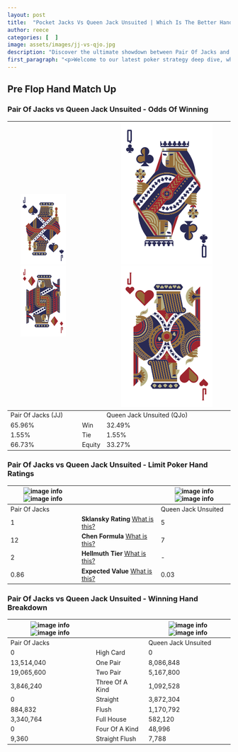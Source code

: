 ```yaml
---
layout: post
title:  "Pocket Jacks Vs Queen Jack Unsuited | Which Is The Better Hand In Poker? A Complete Guide"
author: reece
categories: [  ]
image: assets/images/jj-vs-qjo.jpg
description: "Discover the ultimate showdown between Pair Of Jacks and Queen Jack Unsuited in poker! Uncover the odds, strategies, and scenarios where one hand triumphs over the other. Get ready to up your poker game with this thrilling analysis."
first_paragraph: "<p>Welcome to our latest poker strategy deep dive, where we're pitting two distinct hands against each other in a high-stakes showdown: Pair Of Jacks vs Queen Jack Unsuited.</p><p>In the dynamic world of poker, every decision counts, and knowing which hand holds the upper hand is key to your success at the table.</p><p>In this article, we'll dissect these two hands, explore the scenarios where one dominates the other, and equip you with the knowledge to make strategic choices that can tip the odds in your favor.</p><p>Get ready to unravel the intriguing dynamics of these poker hands and elevate your game to new heights.</p>"
---
```




[comment]: # (sp0)

## Pre Flop Hand Match Up

<div class="table hand-ratings" markdown="1"> 



### Pair Of Jacks vs Queen Jack Unsuited - Odds Of Winning


    
| ![image info](assets/images/hand1/J.png) ![image info](assets/images/hand1/jo.png) |  | ![image info](assets/images/hand2/Q.png) ![image info](assets/images/hand2/jo.png) |
| -------- | -------- | -------- |
| Pair Of Jacks (JJ) |  | Queen Jack Unsuited (QJo) |
| 65.96% | Win | 32.49% |
| 1.55% | Tie | 1.55% |
| 66.73% | Equity | 33.27% |




[comment]: # (sp1)



### Pair Of Jacks vs Queen Jack Unsuited - Limit Poker Hand Ratings


    
| ![image info](https://www.riverpairs.com/assets/images/hand1/J.png) ![image info](https://www.riverpairs.com/assets/images/hand1/jo.png) |  | ![image info](https://www.riverpairs.com/assets/images/hand2/Q.png) ![image info](https://www.riverpairs.com/assets/images/hand2/jo.png) |
| -------- | -------- | -------- |
| Pair Of Jacks |  | Queen Jack Unsuited |
| 1 | **Sklansky Rating** [What is this?](/sklansky-rating-explained) | 5 |
| 12 | **Chen Formula** [What is this?](/chen-formula-explained) | 7 |
| 2 | **Hellmuth Tier** [What is this?](/Hellmuth-tier-explained) | - |
| 0.86 | **Expected Value** [What is this?](/expected-value-explained) | 0.03 |




[comment]: # (sp2)



### Pair Of Jacks vs Queen Jack Unsuited - Winning Hand Breakdown


    
| ![image info](https://www.riverpairs.com/assets/images/hand1/J.png) ![image info](https://www.riverpairs.com/assets/images/hand1/jo.png) |  | ![image info](https://www.riverpairs.com/assets/images/hand2/Q.png) ![image info](https://www.riverpairs.com/assets/images/hand2/jo.png) |
| -------- | -------- | -------- |
| Pair Of Jacks |  | Queen Jack Unsuited |
| 0 | High Card | 0 |
| 13,514,040 | One Pair | 8,086,848 |
| 19,065,600 | Two Pair | 5,167,800 |
| 3,846,240 | Three Of A Kind | 1,092,528 |
| 0 | Straight | 3,872,304 |
| 884,832 | Flush | 1,170,792 |
| 3,340,764 | Full House | 582,120 |
| 0 | Four Of A Kind | 48,996 |
| 9,360 | Straight Flush | 7,788 |




[comment]: # (sp3)



</div>

[comment]: # (sp4)



[comment]: # (sp5)

